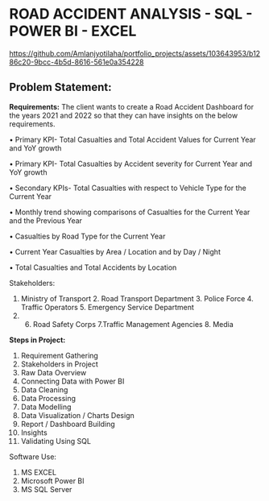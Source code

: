 # ROAD ACCIDENT ANALYSIS - SQL - POWER BI - EXCEL



https://github.com/Amlanjyotilaha/portfolio_projects/assets/103643953/b1286c20-9bcc-4b5d-8616-561e0a354228


## **Problem Statement:**
**Requirements:**
The client wants to create a Road Accident Dashboard for the years 2021 and 2022 so that they can have insights on the below requirements.

•	Primary KPI- Total Casualties and Total Accident Values for Current Year and YoY growth

•	Primary KPI- Total Casualties by Accident severity for Current Year and YoY growth

•	Secondary KPIs- Total Casualties with respect to Vehicle Type for the Current Year

•	Monthly trend showing comparisons of Casualties for the Current Year and the Previous Year

•	Casualties by Road Type for the Current Year

•	Current Year Casualties by Area / Location and by Day / Night

•	Total Casualties and Total Accidents by Location


Stakeholders:
1. Ministry of Transport  2. Road Transport Department  3. Police Force 4. Traffic Operators    5. Emergency Service Department
2. 6. Road Safety Corps   7.Traffic Management Agencies  8. Media

  
**Steps in Project:**
1.  Requirement Gathering
2.	Stakeholders in Project
3.	Raw Data Overview
4.	Connecting Data with Power BI
5.	Data Cleaning
6.	Data Processing
7.	Data Modelling
8.	Data Visualization / Charts Design
9.	Report / Dashboard Building
10.	Insights
11.	Validating Using SQL

Software Use:
1.	MS EXCEL
2.	Microsoft Power BI
3.	MS SQL Server
